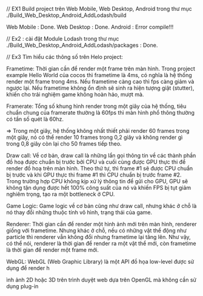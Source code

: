 // EX1 Build project trên Web Mobile, Web Desktop, Android trong thư mục ./Build_Web_Desktop_Android_AddLodash/build

Web Mobile : Done.
Web Desktop : Done.
Android : Error compile!!!


// Ex2 : cài đặt Module Lodash trong thư mục ./Build_Web_Desktop_Android_AddLodash/packages : Done.

// Ex3 Tìm hiểu các thông số trên Helo project:

Frametime: Thời gian cần để render một frame trên màn hình. Trong project example Hello World của cocos thì frametime là 4ms, có nghĩa là hệ thống render một frame trong 4ms. Nếu frametime càng cao thì fps càng giảm và ngược lại. Nếu frametime không ổn định sẽ sinh ra hiện tượng giật (stutter), khiến cho trải nghiệm game không hoàn hảo, mượt mà.

Framerate: Tổng số khung hình render trong một giây của hệ thống, tiêu chuẩn chung của framerate thường là 60fps thì màn hình phổ thông thường có tần số quét là 60hz.

=> Trong một giây, hệ thống không nhất thiết phải render 60 frames trong một giây, nó có thể render 10 frames trong 0,2 giây và không render gì trong 0,8 giây còn lại cho 50 frames tiếp theo.

Draw call: Về cơ bản, draw call là những lẩn gọi thông tin về các thành phần đồ hoạ được chuẩn bị trước bởi CPU và cuối cùng được GPU thực thi để render đồ hoạ trên màn hình. Theo thứ tự, thì frame #1 sẽ được CPU chuẩn bị trước và khi GPU thực thi frame #1 thì CPU chuẩn bị trước frame #2. Trong trường hợp CPU không kịp xử lý thông tin để gửi cho GPU, GPU sẽ không tận dụng được hết 100% công suất của nó và khiến FPS bị tụt giảm nghiêm trọng, tạo ra một bottleneck ở CPU.

Game Logic: Game logic về cơ bản cũng như draw call, nhưng khác ở chỗ là nó thay đổi những thuộc tính vô hình, trạng thái của game. 

Renderer: Thời gian cần để render một hình ảnh mới trên màn hình, renderer giống với frametime. Nhưng khác ở chỗ, nếu có những vật thể động như particle thì renderer vẫn không đổi nhưng frametime lại tăng lên. Như vậy, có thể nói, renderer là thời gian để render ra một vật thể mới, còn frametime là thời gian để render một frame mới.


WebGL: WebGL (Web Graphic Library) là một API đồ họa low-level được sử dụng để render h

ình ảnh 2D hoặc 3D trên trình duyệt web dựa trên OpenGL mà không cần sử dụng plug-in
